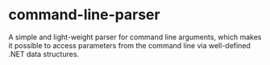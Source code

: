 # command-line-parser
A simple and light-weight parser for command line arguments, which makes it possible to access parameters from the command line via well-defined .NET data structures.
